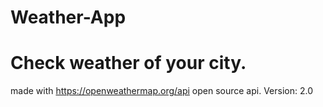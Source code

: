 # Weather-App

Check weather of your city.
=========================
made with https://openweathermap.org/api open source api.
Version: 2.0


